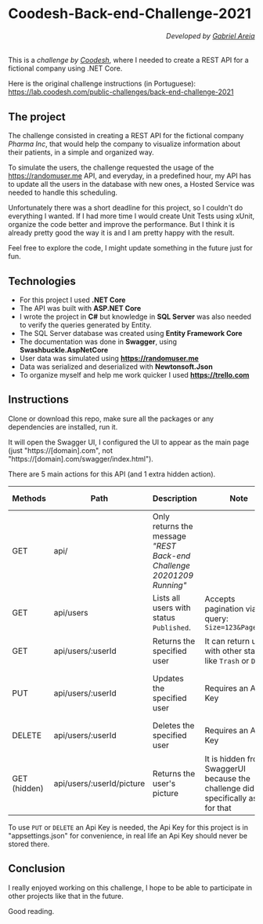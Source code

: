 # Coodesh-Back-end-Challenge-2021
###### <p align="right">Developed by [Gabriel Areia](https://github.com/gabrielareia)</p>
This is a *challenge by [Coodesh](https://coodesh.com)*, where I needed to create a REST API for a fictional company using .NET Core.

Here is the original challenge instructions (in Portuguese): https://lab.coodesh.com/public-challenges/back-end-challenge-2021

## The project
The challenge consisted in creating a REST API for the fictional company *Pharma Inc*, that would help the company to visualize information about their patients, in a simple and organized way. 

To simulate the users, the challenge requested the usage of the https://randomuser.me API, and everyday, in a predefined hour, my API has to update all the users in the database with new ones, a Hosted Service was needed to handle this scheduling.

Unfortunately there was a short deadline for this project, so I couldn't do everything I wanted. If I had more time I would create Unit Tests using xUnit, organize the code better and improve the performance. But I think it is already pretty good the way it is and I am pretty happy with the result. 

Feel free to explore the code, I might update something in the future just for fun.

## Technologies
- For this project I used **.NET Core**
- The API was built with **ASP.NET Core**
- I wrote the project in **C#** but knowledge in **SQL Server** was also needed to verify the queries generated by Entity.
- The SQL Server database was created using **Entity Framework Core**
- The documentation was done in **Swagger**, using **Swashbuckle.AspNetCore**
- User data was simulated using **https://randomuser.me**
- Data was serialized and deserialized with **Newtonsoft.Json**
- To organize myself and help me work quicker I used **https://trello.com**

## Instructions
Clone or download this repo, make sure all the packages or any dependencies are installed, run it.

It will open the Swagger UI, I configured the UI to appear as the main page (just "https://[domain].com", not "https://[domain].com/swagger/index.html").

There are 5 main actions for this API (and 1 extra hidden action).

| Methods | Path                | Description | Note | Status Code
| --------|-------------        | -----   | ------- | ----
| GET     | api/                |   Only returns the message _*"REST Back-end Challenge 20201209 Running"*_ | | <p align="center">```200```</p>
| GET     | api/users           |   Lists all users with status ```Published```. | Accepts pagination via query: <br>```Size=123&Page=456``` | <p align="center">```200``` ```404``` </p>
| GET     | api/users/:userId   |   Returns the specified user | It can return users with other status, like ```Trash``` or ```Draft``` | <p align="center">```200``` ```404```</p>
| PUT     | api/users/:userId   |   Updates the specified user | Requires an Api Key | <p align="center">```200``` ```404``` ```400``` ```500```</p>
| DELETE  | api/users/:userId   |   Deletes the specified user | Requires an Api Key | <p align="center">```204``` ```404```</p>
| GET (hidden)     | api/users/:userId/picture           |   Returns the user's picture | It is hidden from SwaggerUI because the challenge didn't specifically ask for that | <p align="center">```200``` ```404```</p>

To use ```PUT``` or ```DELETE``` an Api Key is needed, the Api Key for this project is in "appsettings.json" for convenience, in real life an Api Key should never be stored there.

## Conclusion

I really enjoyed working on this challenge, I hope to be able to participate in other projects like that in the future.

Good reading.

